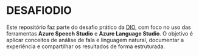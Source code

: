 # DESAFIODIO
Este repositório faz parte do desafio prático da [DIO](https://dio.me), com foco no uso das ferramentas **Azure Speech Studio** e **Azure Language Studio**.   O objetivo é aplicar conceitos de análise de fala e linguagem natural, documentar a experiência e compartilhar os resultados de forma estruturada.
